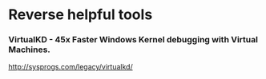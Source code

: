 # Reverse helpful tools

### VirtualKD - 45x Faster Windows Kernel debugging with Virtual Machines.
http://sysprogs.com/legacy/virtualkd/

